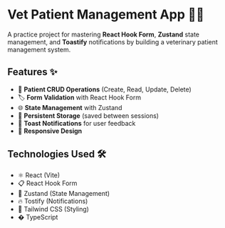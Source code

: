 # Vet Patient Management App 🏥🐾

A practice project for mastering **React Hook Form**, **Zustand** state management, and **Toastify** notifications by building a veterinary patient management system.

## Features ✨

- 📝 **Patient CRUD Operations** (Create, Read, Update, Delete)
- 🏷️ **Form Validation** with React Hook Form
- 🌐 **State Management** with Zustand
- 💾 **Persistent Storage** (saved between sessions)
- 🔔 **Toast Notifications** for user feedback
- 🎨 **Responsive Design**

## Technologies Used 🛠️

- ⚛️ React (Vite)
- 📋 React Hook Form
- 🐻 Zustand (State Management)
- 🔥 Tostify (Notifications)
- 🎨 Tailwind CSS (Styling)
- � TypeScript
